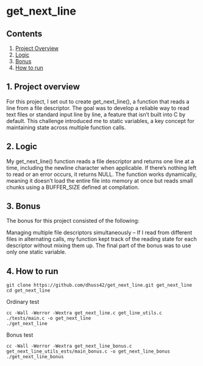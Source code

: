 # get_next_line

## Contents

1. [Project Overview](#1-Project-overview)
2. [Logic](#2-Logic)
3. [Bonus](#3-Bonus)
4. [How to run](#4-How-to-run)

## 1. Project overview

For this project, I set out to create get_next_line(), a function that reads a line from a file descriptor. The goal was to develop a reliable way to read text files or standard input line by line, a feature that isn’t built into C by default. This challenge introduced me to static variables, a key concept for maintaining state across multiple function calls.

## 2. Logic

My get_next_line() function reads a file descriptor and returns one line at a time, including the newline character when applicable. If there’s nothing left to read or an error occurs, it returns NULL. The function works dynamically, meaning it doesn’t load the entire file into memory at once but reads small chunks using a BUFFER_SIZE defined at compilation.

## 3. Bonus

The bonus for this project consisted of the following:

Managing multiple file descriptors simultaneously – If I read from different files in alternating calls, my function kept track of the reading state for each descriptor without mixing them up. The final part of the bonus was to use only one static variable.

## 4. How to run
```
git clone https://github.com/dhuss42/get_next_line.git get_next_line
cd get_next_line
```

Ordinary test
```
cc -Wall -Werror -Wextra get_next_line.c get_line_utils.c ./tests/main.c -o get_next_line
./get_next_line
```

Bonus test
```
cc -Wall -Werror -Wextra get_next_line_bonus.c get_next_line_utils_ests/main_bonus.c -o get_next_line_bonus
./get_next_line_bonus
```
